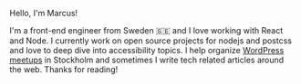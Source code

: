 Hello, I'm Marcus!
 
I'm a front-end engineer from Sweden 🇸🇪 and I love working with React and Node. I currently work on open source projects for nodejs and postcss and love to deep dive into accessibility topics. I help organize [WordPress meetups](https://www.meetup.com/WordPress-Stockholm/) in Stockholm and sometimes I write tech related articles around the web. Thanks for reading!
